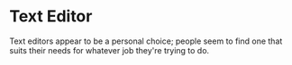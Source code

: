 # Text Editor
Text editors appear to be a personal choice; people seem to find one that suits their needs for whatever job they're trying to do.
